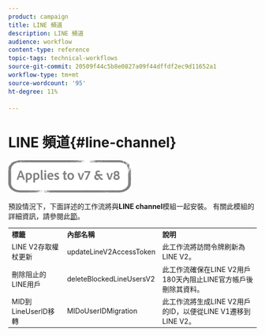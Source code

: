 ```yaml
---
product: campaign
title: LINE 頻道
description: LINE 頻道
audience: workflow
content-type: reference
topic-tags: technical-workflows
source-git-commit: 20509f44c5b8e0827a09f44dffdf2ec9d11652a1
workflow-type: tm+mt
source-wordcount: '95'
ht-degree: 11%

---
```



# LINE 頻道{#line-channel}

![](../../assets/common.svg)

預設情況下，下面詳述的工作流將與&#x200B;**LINE channel**&#x200B;模組一起安裝。 有關此模組的詳細資訊，請參閱此[節](../../delivery/using/line-channel.md)。

<table> 
 <tbody> 
  <tr> 
   <td> <strong>標籤</strong><br /> </td> 
   <td> <strong>內部名稱</strong><br /> </td> 
   <td> <strong>說明</strong><br /> </td> 
  </tr> 
  <tr> 
   <td> <span class="uicontrol">LINE V2存取權杖更新</span> <br /> </td> 
   <td> <span class="uicontrol">updateLineV2AccessToken</span> <br /> </td> 
   <td> 此工作流將訪問令牌刷新為LINE V2。<br /> </td> 
  </tr> 
  <tr> 
   <td> <span class="uicontrol">刪除阻止的LINE用戶</span> <br /> </td> 
   <td> <span class="uicontrol">deleteBlockedLineUsersV2</span> <br /> </td> 
   <td> 此工作流確保在LINE V2用戶180天內阻止LINE官方帳戶後刪除其資料。<br /> </td> 
  </tr> 
  <tr> 
   <td> <span class="uicontrol">MID到LineUserID移轉</span> <br /> </td> 
   <td> <span class="uicontrol">MIDoUserIDMigration</span> <br /> </td> 
   <td> 此工作流將生成LINE V2用戶的ID，以便從LINE V1遷移到LINE V2。<br /> </td> 
  </tr> 
 </tbody> 
</table>


